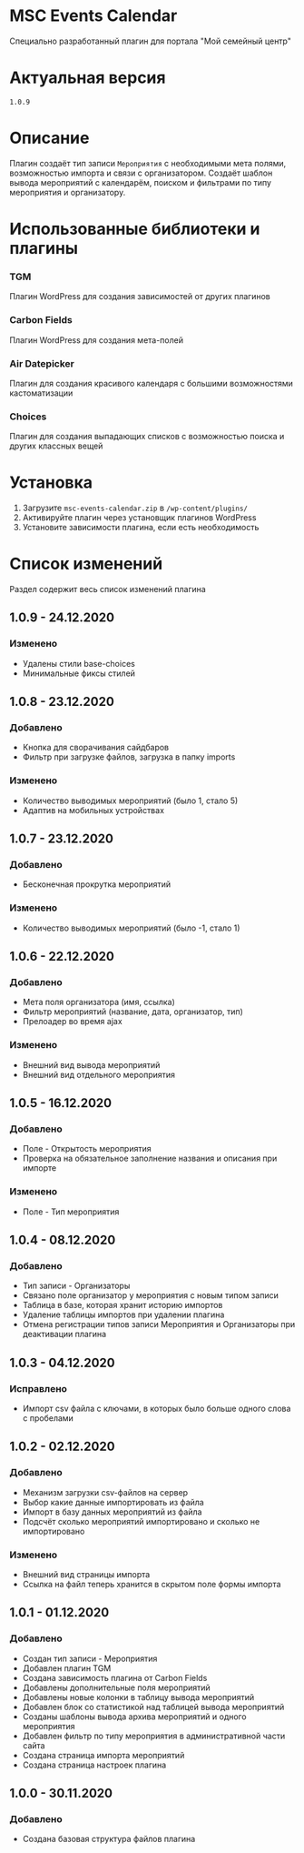 # MSC Events Calendar

Специально разработанный плагин для портала "Мой семейный центр"

# Актуальная версия
`1.0.9`
# Описание

Плагин создаёт тип записи `Мероприятия` с необходимыми мета полями, возможностью импорта и связи с организатором.
Создаёт шаблон вывода мероприятий с календарём, поиском и фильтрами по типу мероприятия и организатору.

# Использованные библиотеки и плагины

### TGM

Плагин WordPress для создания зависимостей от других плагинов

### Carbon Fields

Плагин WordPress для создания мета-полей

### Air Datepicker

Плагин для создания красивого календаря с большими возможностями кастоматизации

### Choices

Плагин для создания выпадающих списков с возможностью поиска и других классных вещей


# Установка

1. Загрузите `msc-events-calendar.zip` в `/wp-content/plugins/`
1. Активируйте плагин через установщик плагинов WordPress
1. Установите зависимости плагина, если есть необходимость

# Список изменений

Раздел содержит весь список изменений плагина

## 1.0.9 - 24.12.2020
### Изменено
* Удалены стили base-choices
* Минимальные фиксы стилей

## 1.0.8 - 23.12.2020
### Добавлено
* Кнопка для сворачивания сайдбаров
* Фильтр при загрузке файлов, загрузка в папку imports

### Изменено
* Количество выводимых мероприятий (было 1, стало 5)
* Адаптив на мобильных устройствах

## 1.0.7 - 23.12.2020
### Добавлено
* Бесконечная прокрутка мероприятий

### Изменено
* Количество выводимых мероприятий (было -1, стало 1)

## 1.0.6 - 22.12.2020
### Добавлено
* Мета поля организатора (имя, ссылка)
* Фильтр мероприятий (название, дата, организатор, тип)
* Прелоадер во время ajax

### Изменено
* Внешний вид вывода мероприятий
* Внешний вид отдельного мероприятия

## 1.0.5 - 16.12.2020
### Добавлено
* Поле - Открытость мероприятия
* Проверка на обязательное заполнение названия и описания при импорте

### Изменено
* Поле - Тип мероприятия

## 1.0.4 - 08.12.2020
### Добавлено
* Тип записи - Организаторы
* Связано поле организатор у мероприятия с новым типом записи
* Таблица в базе, которая хранит историю импортов
* Удаление таблицы импортов при удалении плагина
* Отмена регистрации типов записи Мероприятия и Организаторы при деактивации плагина

## 1.0.3 - 04.12.2020
### Исправлено
* Импорт csv файла с ключами, в которых было больше одного слова с пробелами

## 1.0.2 - 02.12.2020
### Добавлено
* Механизм загрузки csv-файлов на сервер
* Выбор какие данные импортировать из файла
* Импорт в базу данных мероприятий из файла
* Подсчёт сколько мероприятий импортировано и сколько не импортировано

### Изменено
* Внешний вид страницы импорта
* Ссылка на файл теперь хранится в скрытом поле формы импорта

## 1.0.1 - 01.12.2020
### Добавлено
* Создан тип записи - Мероприятия
* Добавлен плагин TGM
* Создана зависимость плагина от Carbon Fields
* Добавлены дополнительные поля мероприятий
* Добавлены новые колонки в таблицу вывода мероприятий
* Добавлен блок со статистикой над таблицей вывода мероприятий
* Созданы шаблоны вывода архива мероприятий и одного мероприятия
* Добавлен фильтр по типу мероприятия в административной части сайта
* Создана страница импорта мероприятий
* Создана страница настроек плагина
## 1.0.0 - 30.11.2020
### Добавлено
* Создана базовая структура файлов плагина